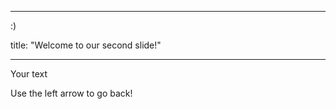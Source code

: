 

---

:)
	
title: "Welcome to our second slide!"
	
---
	
Your text

Use the left arrow to go back!
